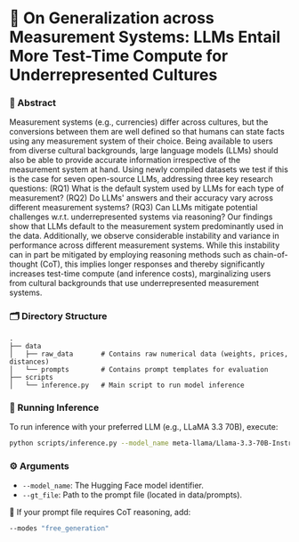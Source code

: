 # 📏 On Generalization across Measurement Systems: LLMs Entail More Test-Time Compute for Underrepresented Cultures

### 🧠 Abstract

Measurement systems (e.g., currencies) differ across cultures, but the conversions between them are well defined so that humans can state facts using any measurement system of their choice. Being available to users from diverse cultural backgrounds, large language models (LLMs) should also be able to provide accurate information irrespective of the measurement system at hand. Using newly compiled datasets we test if this is the case for seven open-source LLMs, addressing three key research questions: 
(RQ1) What is the default system used by LLMs for each type of measurement? (RQ2) Do LLMs' answers and their accuracy vary across different measurement systems? (RQ3) Can LLMs mitigate potential challenges w.r.t. underrepresented systems via reasoning? 
Our findings show that LLMs default to the measurement system predominantly used in the data. Additionally, we observe considerable instability and variance in performance across different measurement systems. While this instability can in part be mitigated by employing reasoning methods such as chain-of-thought (CoT), this implies longer responses and thereby significantly increases test-time compute (and inference costs), marginalizing users from cultural backgrounds that use underrepresented measurement systems.

### 🗂️ Directory Structure

```
.
├── data
│   ├── raw_data       # Contains raw numerical data (weights, prices, distances)
│   └── prompts        # Contains prompt templates for evaluation
├── scripts
│   └── inference.py   # Main script to run model inference
```

### 🚀 Running Inference

To run inference with your preferred LLM (e.g., LLaMA 3.3 70B), execute:

```bash
python scripts/inference.py --model_name meta-llama/Llama-3.3-70B-Instruct --gt_file data/prompts/your_prompt_file.csv
```

### ⚙️ Arguments

- ```--model_name```: The Hugging Face model identifier.
- ```--gt_file```: Path to the prompt file (located in data/prompts).

📌 If your prompt file requires CoT reasoning, add:

```bash
--modes "free_generation"
```
